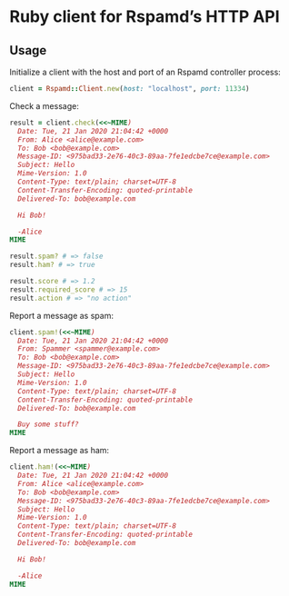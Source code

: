 # Ruby client for Rspamd’s HTTP API

## Usage

Initialize a client with the host and port of an Rspamd controller process:

```ruby
client = Rspamd::Client.new(host: "localhost", port: 11334)
```

Check a message:

```ruby
result = client.check(<<~MIME)
  Date: Tue, 21 Jan 2020 21:04:42 +0000
  From: Alice <alice@example.com>
  To: Bob <bob@example.com>
  Message-ID: <975bad33-2e76-40c3-89aa-7fe1edcbe7ce@example.com>
  Subject: Hello
  Mime-Version: 1.0
  Content-Type: text/plain; charset=UTF-8
  Content-Transfer-Encoding: quoted-printable
  Delivered-To: bob@example.com

  Hi Bob!

  -Alice
MIME

result.spam? # => false
result.ham? # => true

result.score # => 1.2
result.required_score # => 15
result.action # => "no action"
```

Report a message as spam:

```ruby
client.spam!(<<~MIME)
  Date: Tue, 21 Jan 2020 21:04:42 +0000
  From: Spammer <spammer@example.com>
  To: Bob <bob@example.com>
  Message-ID: <975bad33-2e76-40c3-89aa-7fe1edcbe7ce@example.com>
  Subject: Hello
  Mime-Version: 1.0
  Content-Type: text/plain; charset=UTF-8
  Content-Transfer-Encoding: quoted-printable
  Delivered-To: bob@example.com

  Buy some stuff?
MIME
```

Report a message as ham:

```ruby
client.ham!(<<~MIME)
  Date: Tue, 21 Jan 2020 21:04:42 +0000
  From: Alice <alice@example.com>
  To: Bob <bob@example.com>
  Message-ID: <975bad33-2e76-40c3-89aa-7fe1edcbe7ce@example.com>
  Subject: Hello
  Mime-Version: 1.0
  Content-Type: text/plain; charset=UTF-8
  Content-Transfer-Encoding: quoted-printable
  Delivered-To: bob@example.com

  Hi Bob!

  -Alice
MIME
```
